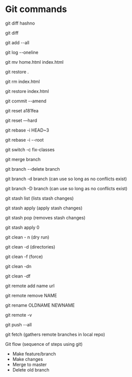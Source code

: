 # Git commands

git diff hashno

git diff

git add --all

git log --oneline

git mv home.html index.html

git restore .

git rm index.html

git restore index.html

git commit --amend

git reset a181fea

git reset —hard

git rebase -i HEAD~3

git rebase -i --root

git switch -c fix-classes

git merge branch

git branch --delete branch

git branch -d branch (can use so long as no conflicts exist)

git branch -D branch (can use so long as no conflicts exist)

git stash list (lists stash changes)

git stash apply (apply stash changes)

git stash pop (removes stash changes)

git stash apply 0

git clean - n (dry run)

git clean -d (directories)

git clean -f (force)

git clean -dn

git clean -df

git remote add name url

git remote remove NAME

git rename OLDNAME NEWNAME

git remote -v

git push --all

git fetch (gathers remote branches in local repo)

Git flow (sequence of steps using git)

- Make feature/branch
- Make changes
- Merge to master
- Delete old branch
